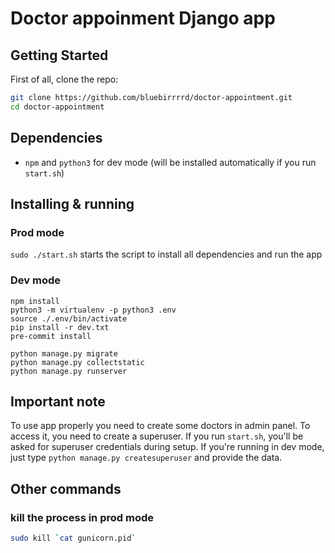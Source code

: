 # Doctor appoinment Django app


## Getting Started

First of all, clone the repo:

```bash
git clone https://github.com/bluebirrrrd/doctor-appointment.git
cd doctor-appointment
```

## Dependencies
* `npm` and `python3` for dev mode (will be installed automatically if you run `start.sh`)

## Installing & running

### Prod mode
`sudo ./start.sh` starts the script to install all dependencies and run the app

### Dev mode
```
npm install
python3 -m virtualenv -p python3 .env
source ./.env/bin/activate
pip install -r dev.txt
pre-commit install

python manage.py migrate
python manage.py collectstatic
python manage.py runserver
```

## Important note
To use app properly you need to create some doctors in admin panel. To access it, you need to create a superuser.
If you run `start.sh`, you'll be asked for superuser credentials during setup. If you're running in dev mode,
just type `python manage.py createsuperuser` and provide the data.

## Other commands

### kill the process in prod mode
```bash
sudo kill `cat gunicorn.pid`
```

